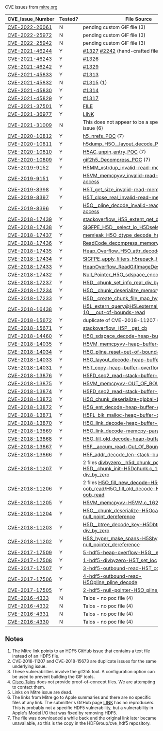 CVE issues from [mitre.org](https://cve.mitre.org/cgi-bin/cvekey.cgi?keyword=HDF5)

| CVE\_Issue\_Number | Tested? | File Source |
|---------|---------|---------|
|[CVE-2022-26061](https://cve.mitre.org/cgi-bin/cvename.cgi?name=CVE-2022-26061)|N|pending custom GIF file (3)|
|[CVE-2022-25972](https://cve.mitre.org/cgi-bin/cvename.cgi?name=CVE-2022-25972)|N|pending custom GIF file (3)|
|[CVE-2022-25942](https://cve.mitre.org/cgi-bin/cvename.cgi?name=CVE-2022-25942)|N|pending custom GIF file (3)|
|[CVE-2021-46244](https://cve.mitre.org/cgi-bin/cvename.cgi?name=CVE-2021-46244)|Y|[#1327](https://github.com/HDFGroup/hdf5/issues/1327) [#2242](https://github.com/HDFGroup/hdf5/issues/2242) (hand-crafted file)|
|[CVE-2021-46243](https://cve.mitre.org/cgi-bin/cvename.cgi?name=CVE-2021-46243)|Y|[#1326](https://github.com/HDFGroup/hdf5/issues/1326)|
|[CVE-2021-46242](https://cve.mitre.org/cgi-bin/cvename.cgi?name=CVE-2021-46242)|Y|[#1329](https://github.com/HDFGroup/hdf5/issues/1329)|
|[CVE-2021-45833](https://cve.mitre.org/cgi-bin/cvename.cgi?name=CVE-2021-45833)|Y|[#1313](https://github.com/HDFGroup/hdf5/issues/1313)|
|[CVE-2021-45832](https://cve.mitre.org/cgi-bin/cvename.cgi?name=CVE-2021-45832)|N|[#1315](https://github.com/HDFGroup/hdf5/issues/1315) (1)|
|[CVE-2021-45830](https://cve.mitre.org/cgi-bin/cvename.cgi?name=CVE-2021-45830)|Y|[#1314](https://github.com/HDFGroup/hdf5/issues/1314)|
|[CVE-2021-45829](https://cve.mitre.org/cgi-bin/cvename.cgi?name=CVE-2021-45829)|Y|[#1317](https://github.com/HDFGroup/hdf5/issues/1317)|
|[CVE-2021-37501](https://cve.mitre.org/cgi-bin/cvename.cgi?name=CVE-2021-37501)|Y|[FILE](https://github.com/HDFGroup/cve_hdf5/blob/main/cvefiles/cve-2021-37501.h5)|
|[CVE-2021-36977](https://cve.mitre.org/cgi-bin/cvename.cgi?name=CVE-2021-36977)|Y|[LINK](https://bugs.chromium.org/p/oss-fuzz/issues/detail?id=31265)|
|[CVE-2021-31009](https://cve.mitre.org/cgi-bin/cvename.cgi?name=CVE-2021-31009)|N|This does not appear to be a specific HDF5 issue (6)|
|[CVE-2020-10812](https://cve.mitre.org/cgi-bin/cvename.cgi?name=CVE-2020-10812)|Y|[h5_nrefs_POC](https://github.com/HDFGroup/cve_hdf5/blob/main/cvefiles/cve-2020-10812.h5) (7)|
|[CVE-2020-10811](https://cve.mitre.org/cgi-bin/cvename.cgi?name=CVE-2020-10811)|Y|[h5dump_H5O__layout_decode_POC](https://github.com/HDFGroup/cve_hdf5/blob/main/cvefiles/cve-2020-10811.h5) (7)|
|[CVE-2020-10810](https://cve.mitre.org/cgi-bin/cvename.cgi?name=CVE-2020-10810)|Y|[H5AC_unpin_entry_POC](https://github.com/HDFGroup/cve_hdf5/blob/main/cvefiles/cve-2020-10810.h5) (7)|
|[CVE-2020-10809](https://cve.mitre.org/cgi-bin/cvename.cgi?name=CVE-2020-10809)|Y|[gif2h5_Decompress_POC](https://github.com/HDFGroup/cve_hdf5/blob/main/cvefiles/cve-2020-10809.h5) (7)|
|[CVE-2019-9152](https://cve.mitre.org/cgi-bin/cvename.cgi?name=CVE-2019-9152)|Y|[H5MM_xstrdup_invalid-read-memory-access](https://github.com/magicSwordsMan/PAAFS/blob/master/vul8/H5MM_xstrdup_invalid-read-memory-access)|
|[CVE-2019-9151](https://cve.mitre.org/cgi-bin/cvename.cgi?name=CVE-2019-9151)|Y|[H5VM_memcpyvv_invalid-read-memory-access](https://github.com/magicSwordsMan/PAAFS/blob/master/vul7/H5VM_memcpyvv_invalid-read-memory-access)|
|[CVE-2019-8398](https://cve.mitre.org/cgi-bin/cvename.cgi?name=CVE-2019-8398)|Y|[H5T_get_size_invalid-read-memory-access](https://github.com/magicSwordsMan/PAAFS/blob/master/vul6/H5T_get_size_invalid-read-memory-access)|
|[CVE-2019-8397](https://cve.mitre.org/cgi-bin/cvename.cgi?name=CVE-2019-8397)|Y|[H5T_close_real_invalid-read-memory-access](https://github.com/magicSwordsMan/PAAFS/blob/master/vul5/H5T_close_real_invalid-read-memory-access)|
|[CVE-2019-8396](https://cve.mitre.org/cgi-bin/cvename.cgi?name=CVE-2019-8396)|Y|[H5O__pline_decode_invalid-read-memory-access](https://github.com/magicSwordsMan/PAAFS/blob/master/vul4/H5O__pline_decode_invalid-read-memory-access)|
|[CVE-2018-17439](https://cve.mitre.org/cgi-bin/cvename.cgi?name=CVE-2018-17439)|Y|[stackoverflow_H5S_extent_get_dims_H5S](https://github.com/SegfaultMasters/covering360/blob/master/HDF5/vuln5/stackoverflow_H5S_extent_get_dims_H5S)|
|[CVE-2018-17438](https://cve.mitre.org/cgi-bin/cvename.cgi?name=CVE-2018-17438)|Y|[SIGFPE_H5D__select_io_H5Dselect](https://github.com/SegfaultMasters/covering360/blob/master/HDF5/vuln4/SIGFPE_H5D__select_io_H5Dselect)|
|[CVE-2018-17437](https://cve.mitre.org/cgi-bin/cvename.cgi?name=CVE-2018-17437)|Y|[memleak_H5O_dtype_decode_helper_H5Odtype](https://github.com/SegfaultMasters/covering360/blob/master/HDF5/vuln5/memleak_H5O_dtype_decode_helper_H5Odtype)|
|[CVE-2018-17436](https://cve.mitre.org/cgi-bin/cvename.cgi?name=CVE-2018-17436)|Y|[ReadCode_decompress_memoryAccess](https://github.com/SegfaultMasters/covering360/blob/master/HDF5/vuln8/ReadCode_decompress_memoryAccess)|
|[CVE-2018-17435](https://cve.mitre.org/cgi-bin/cvename.cgi?name=CVE-2018-17435)|Y|[Heap_Overflow_H5O_attr_decode](https://github.com/SegfaultMasters/covering360/blob/master/HDF5/vuln7/Heap_Overflow_H5O_attr_decode)|
|[CVE-2018-17434](https://cve.mitre.org/cgi-bin/cvename.cgi?name=CVE-2018-17434)|Y|[SIGFPE_apply_filters_h5repack_filters](https://github.com/SegfaultMasters/covering360/blob/master/HDF5/vuln4/SIGFPE_apply_filters_h5repack_filters)|
|[CVE-2018-17433](https://cve.mitre.org/cgi-bin/cvename.cgi?name=CVE-2018-17433)|Y|[HeapOverflow_ReadGifImageDesc](https://github.com/SegfaultMasters/covering360/blob/master/HDF5/vuln8/HeapOverflow_ReadGifImageDesc)|
|[CVE-2018-17432](https://cve.mitre.org/cgi-bin/cvename.cgi?name=CVE-2018-17432)|Y|[Null_Pointer_H5O_sdspace_encode](https://github.com/SegfaultMasters/covering360/blob/master/HDF5/vuln6/Null_Pointer_H5O_sdspace_encode)|
|[CVE-2018-17237](https://cve.mitre.org/cgi-bin/cvename.cgi?name=CVE-2018-17237)|Y|[H5D__chunk_set_info_real_div_by_zero](https://github.com/SegfaultMasters/covering360/blob/master/HDF5/H5D__chunk_set_info_real_div_by_zero)|
|[CVE-2018-17234](https://cve.mitre.org/cgi-bin/cvename.cgi?name=CVE-2018-17234)|Y|[H5O__chunk_deserialize_memory_leak](https://github.com/SegfaultMasters/covering360/blob/master/HDF5/vuln3/H5O__chunk_deserialize_memory_leak)|
|[CVE-2018-17233](https://cve.mitre.org/cgi-bin/cvename.cgi?name=CVE-2018-17233)|Y|[H5D__create_chunk_file_map_hyper_div_zero](https://github.com/SegfaultMasters/covering360/blob/master/HDF5/vuln2/H5D__create_chunk_file_map_hyper_div_zero)|
|[CVE-2018-16438](https://cve.mitre.org/cgi-bin/cvename.cgi?name=CVE-2018-16438)|Y|[H5L_extern_query@H5Lexternal.c:498-10___out-of-bounds-read](https://github.com/TeamSeri0us/pocs/blob/master/hdf5/h5stat/H5L_extern_query%40H5Lexternal.c%3A498-10___out-of-bounds-read)|
|[CVE-2018-15672](https://cve.mitre.org/cgi-bin/cvename.cgi?name=CVE-2018-15672)|Y|duplicate of CVE-2018-11207 (2)|
|[CVE-2018-15671](https://cve.mitre.org/cgi-bin/cvename.cgi?name=CVE-2018-15671)|Y|[stackoverflow_H5P__get_cb](https://github.com/SegfaultMasters/covering360/blob/master/HDF5/stackoverflow_H5P__get_cb)|
|[CVE-2018-14460](https://cve.mitre.org/cgi-bin/cvename.cgi?name=CVE-2018-14460)|Y|[H5O_sdspace_decode-heap-buffer-overflow](https://github.com/TeamSeri0us/pocs/blob/master/hdf5/vuln2/H5O_sdspace_decode-heap-buffer-overflow)|
|[CVE-2018-14035](https://cve.mitre.org/cgi-bin/cvename.cgi?name=CVE-2018-14035)|Y|[H5VM_memcpyvv-heap-buffer-overflow](https://github.com/TeamSeri0us/pocs/blob/master/hdf5/vuln2/H5VM_memcpyvv-heap-buffer-overflow)|
|[CVE-2018-14034](https://cve.mitre.org/cgi-bin/cvename.cgi?name=CVE-2018-14034)|Y|[H5O_pline_reset-out-of-bound-read](https://github.com/TeamSeri0us/pocs/blob/master/hdf5/vuln2/H5O_pline_reset-out-of-bound-read)|
|[CVE-2018-14033](https://cve.mitre.org/cgi-bin/cvename.cgi?name=CVE-2018-14033)|Y|[H5O_layout_decode-heap-buffer-overflow](https://github.com/TeamSeri0us/pocs/blob/master/hdf5/vuln2/H5O_layout_decode-heap-buffer-overflow)|
|[CVE-2018-14031](https://cve.mitre.org/cgi-bin/cvename.cgi?name=CVE-2018-14031)|Y|[H5T_copy-heap-buffer-overflow](https://github.com/TeamSeri0us/pocs/blob/master/hdf5/vuln2/H5T_copy-heap-buffer-overflow)|
|[CVE-2018-13876](https://cve.mitre.org/cgi-bin/cvename.cgi?name=CVE-2018-13876)|Y|[H5FD_sec2_read-stack-buffer-overflow](https://github.com/TeamSeri0us/pocs/blob/master/hdf5/vuln/H5FD_sec2_read-stack-buffer-overflow)|
|[CVE-2018-13875](https://cve.mitre.org/cgi-bin/cvename.cgi?name=CVE-2018-13875)|Y|[H5VM_memcpyvv-OUT_OF_BOUND_READ](https://github.com/TeamSeri0us/pocs/blob/master/hdf5/vuln/H5VM_memcpyvv-OUT_OF_BOUND_READ)|
|[CVE-2018-13874](https://cve.mitre.org/cgi-bin/cvename.cgi?name=CVE-2018-13874)|Y|[H5FD_sec2_read-stack-buffer-overflow](https://github.com/TeamSeri0us/pocs/blob/master/hdf5/vuln/H5FD_sec2_read-stack-buffer-overflow)|
|[CVE-2018-13873](https://cve.mitre.org/cgi-bin/cvename.cgi?name=CVE-2018-13873)|Y|[H5O_chunk_deserialize-global-buffer-overflow](https://github.com/TeamSeri0us/pocs/blob/master/hdf5/vuln/H5O_chunk_deserialize-global-buffer-overflow)|
|[CVE-2018-13872](https://cve.mitre.org/cgi-bin/cvename.cgi?name=CVE-2018-13872)|Y|[H5G_ent_decode-heap-buffer-overflow](https://github.com/TeamSeri0us/pocs/blob/master/hdf5/vuln/H5G_ent_decode-heap-buffer-overflow)|
|[CVE-2018-13871](https://cve.mitre.org/cgi-bin/cvename.cgi?name=CVE-2018-13871)|Y|[H5FL_blk_malloc-heap-buffer-overflow](https://github.com/TeamSeri0us/pocs/blob/master/hdf5/vuln/H5FL_blk_malloc-heap-buffer-overflow)|
|[CVE-2018-13870](https://cve.mitre.org/cgi-bin/cvename.cgi?name=CVE-2018-13870)|Y|[H5O_link_decode-heap-buffer-overflow](https://github.com/TeamSeri0us/pocs/blob/master/hdf5/vuln/H5O_link_decode-heap-buffer-overflow)|
|[CVE-2018-13869](https://cve.mitre.org/cgi-bin/cvename.cgi?name=CVE-2018-13869)|Y|[H5O_link_decode-memcpy-param-overlap](https://github.com/TeamSeri0us/pocs/blob/master/hdf5/vuln/H5O_link_decode-memcpy-param-overlap)|
|[CVE-2018-13868](https://cve.mitre.org/cgi-bin/cvename.cgi?name=CVE-2018-13868)|Y|[H5O_fill_old_decode-heap-buffer-overflow](https://github.com/TeamSeri0us/pocs/blob/master/hdf5/vuln/H5O_fill_old_decode-heap-buffer-overflow)|
|[CVE-2018-13867](https://cve.mitre.org/cgi-bin/cvename.cgi?name=CVE-2018-13867)|Y|[H5F__accum_read-Out_Of_Bound_Read](https://github.com/TeamSeri0us/pocs/blob/master/hdf5/vuln/H5F__accum_read-Out_Of_Bound_Read)|
|[CVE-2018-13866](https://cve.mitre.org/cgi-bin/cvename.cgi?name=CVE-2018-13866)|Y|[H5F_addr_decode_len-stack-buffer-overflow](https://github.com/TeamSeri0us/pocs/blob/master/hdf5/vuln/H5F_addr_decode_len-stack-buffer-overflow)|
|[CVE-2018-11207](https://cve.mitre.org/cgi-bin/cvename.cgi?name=CVE-2018-11207)|Y|2 files [divbyzero__h5d_chunk_poc](https://github.com/SegfaultMasters/covering360/blob/master/HDF5/DivByZero__H5D_chunk_POC) [H5D__chunk_init-H5Dchunk.c_1022-div_by_zero](https://github.com/Twi1ight/fuzzing-pocs/blob/master/hdf5/H5D__chunk_init-H5Dchunk.c_1022-div_by_zero)|
|[CVE-2018-11206](https://cve.mitre.org/cgi-bin/cvename.cgi?name=CVE-2018-11206)|Y|2 files [H5O_fill_new_decode-H5Ofill.c_233-oob_read/H5O_fill_old_decode-H5Ofill.c_337-oob_read](https://github.com/Twi1ight/fuzzing-pocs/tree/master/hdf5)|
|[CVE-2018-11205](https://cve.mitre.org/cgi-bin/cvename.cgi?name=CVE-2018-11205)|Y|[H5VM_memcpyvv-H5VM.c_1626-oob_read](https://github.com/Twi1ight/fuzzing-pocs/tree/master/hdf5)|
|[CVE-2018-11204](https://cve.mitre.org/cgi-bin/cvename.cgi?name=CVE-2018-11204)|Y|[H5O__chunk_deserialize-H5Ocache.c_1566-null_point_dereference](https://github.com/Twi1ight/fuzzing-pocs/tree/master/hdf5)|
|[CVE-2018-11203](https://cve.mitre.org/cgi-bin/cvename.cgi?name=CVE-2018-11203)|Y|[H5D__btree_decode_key-H5Dbtree.c_697-div_by_zero](https://github.com/Twi1ight/fuzzing-pocs/tree/master/hdf5)|
|[CVE-2018-11202](https://cve.mitre.org/cgi-bin/cvename.cgi?name=CVE-2018-11202)|Y|[H5S_hyper_make_spans-H5Shyper.c_6139-null_pointer_dereference](https://github.com/Twi1ight/fuzzing-pocs/tree/master/hdf5)|
|[CVE-2017-17509](https://cve.mitre.org/cgi-bin/cvename.cgi?name=CVE-2017-17509)|Y|[5-hdf5-heap-overflow-H5G__ent_decode_vec](https://github.com/xiaoqx/pocs/blob/master/hdf5)|
|[CVE-2017-17508](https://cve.mitre.org/cgi-bin/cvename.cgi?name=CVE-2017-17508)|Y|[1-hdf5-divbyzero-H5T_set_loc](https://github.com/xiaoqx/pocs/tree/master/hdf5)|
|[CVE-2017-17507](https://cve.mitre.org/cgi-bin/cvename.cgi?name=CVE-2017-17507)|Y|[3-hdf5-outbound-read-H5T_conv_struct_opt](https://github.com/xiaoqx/pocs/tree/master/hdf5)|
|[CVE-2017-17506](https://cve.mitre.org/cgi-bin/cvename.cgi?name=CVE-2017-17506)|Y|[4-hdf5-outbound-read-H5Opline_pline_decode](https://github.com/xiaoqx/pocs/tree/master/hdf5)|
|[CVE-2017-17505](https://cve.mitre.org/cgi-bin/cvename.cgi?name=CVE-2017-17505)|Y|[2-hdf5-null-pointer-H5O_pline_decode](https://github.com/xiaoqx/pocs/tree/master/hdf5)|
|[CVE-2016-4333](https://cve.mitre.org/cgi-bin/cvename.cgi?name=CVE-2016-4333)|N|Talos - no poc file (4)|
|[CVE-2016-4332](https://cve.mitre.org/cgi-bin/cvename.cgi?name=CVE-2016-4332)|N|Talos - no poc file (4)|
|[CVE-2016-4331](https://cve.mitre.org/cgi-bin/cvename.cgi?name=CVE-2016-4331)|N|Talos - no poc file (4)|
|[CVE-2016-4330](https://cve.mitre.org/cgi-bin/cvename.cgi?name=CVE-2016-4330)|N|Talos - no poc file (4)|

## Notes
1. The Mitre link points to an HDF5 GitHub issue that contains a text file instead of an HDF5 file.
2. CVE-2018-11207 and CVE-2018-15673 are duplicate issues for the same underlying issue.
3. These vulnerabilities involve the gif2h5 tool. A configuration option can be used to prevent building the GIF tools.
4. [Cisco Talos](https://talosintelligence.com/vulnerability_reports) does not provide proof-of-concept files. We are attempting to contact them.
5. Links on Mitre issue are dead.
6. The links from Mitre go to Apple summaries and there are no specific files at any link. The submitter's GitHub page [LINK](https://github.com/jhftss) has no reproducers. This is probably not a specific HDF5 vulnerability, but a vulnerability in Apple's Model I/O that was fixed by removing HDF5.
7. The file was downloaded a while back and the original link later became unavailable, so this is the copy in the HDFGroup/cve_hdf5 repository.
